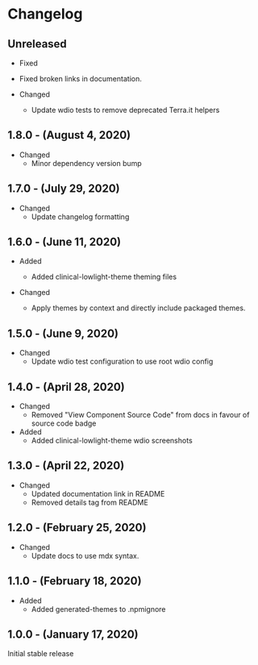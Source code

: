 # Changelog

## Unreleased

* Fixed
 * Fixed broken links in documentation.

* Changed
  * Update wdio tests to remove deprecated Terra.it helpers

## 1.8.0 - (August 4, 2020)

* Changed
  * Minor dependency version bump

## 1.7.0 - (July 29, 2020)

* Changed
  * Update changelog formatting

## 1.6.0 - (June 11, 2020)

* Added
  * Added clinical-lowlight-theme theming files

* Changed
  * Apply themes by context and directly include packaged themes.

## 1.5.0 - (June 9, 2020)

* Changed
  * Update wdio test configuration to use root wdio config

## 1.4.0 - (April 28, 2020)

* Changed
  * Removed "View Component Source Code" from docs in favour of source code badge
* Added
  * Added clinical-lowlight-theme wdio screenshots

## 1.3.0 - (April 22, 2020)

* Changed
  * Updated documentation link in README
  * Removed details tag from README

## 1.2.0 - (February 25, 2020)

* Changed
  * Update docs to use mdx syntax.

## 1.1.0 - (February 18, 2020)

* Added
  * Added generated-themes to .npmignore

## 1.0.0 - (January 17, 2020)

Initial stable release
